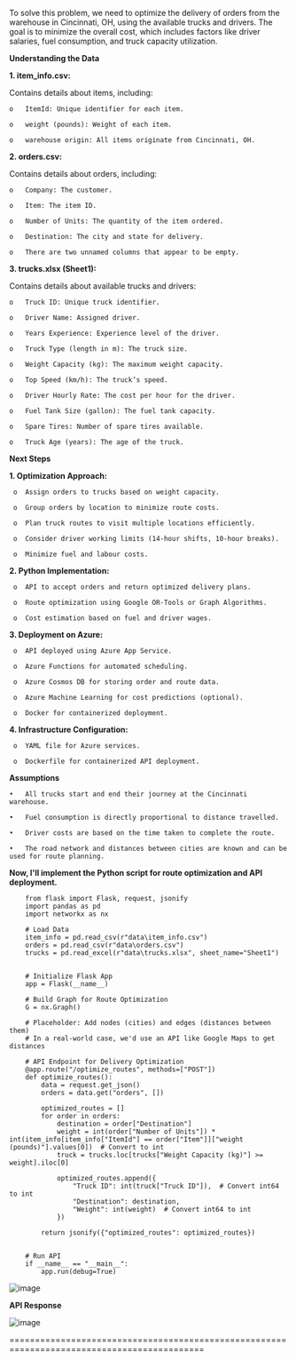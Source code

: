 To solve this problem, we need to optimize the delivery of orders from the warehouse in Cincinnati, OH, using the available trucks and drivers. The goal is to minimize the overall cost, which includes factors like driver salaries, fuel consumption, and truck capacity utilization.


**Understanding the Data**


**1.	item_info.csv:**
 
Contains details about items, including:

    o	ItemId: Unique identifier for each item.
    
    o	weight (pounds): Weight of each item.
    
    o	warehouse origin: All items originate from Cincinnati, OH.


**2.	orders.csv:**


Contains details about orders, including:

    o	Company: The customer.
    
    o	Item: The item ID.
    
    o	Number of Units: The quantity of the item ordered.
    
    o	Destination: The city and state for delivery.
    
    o	There are two unnamed columns that appear to be empty.


**3.	trucks.xlsx (Sheet1):**


Contains details about available trucks and drivers:

    o	Truck ID: Unique truck identifier.
    
    o	Driver Name: Assigned driver.
    
    o	Years Experience: Experience level of the driver.
    
    o	Truck Type (length in m): The truck size.
    
    o	Weight Capacity (kg): The maximum weight capacity.
    
    o	Top Speed (km/h): The truck’s speed.
    
    o	Driver Hourly Rate: The cost per hour for the driver.
    
    o	Fuel Tank Size (gallon): The fuel tank capacity.
    
    o	Spare Tires: Number of spare tires available.
    
    o	Truck Age (years): The age of the truck.


**Next Steps**


**1.	Optimization Approach:**
   
     o	Assign orders to trucks based on weight capacity.
     
     o	Group orders by location to minimize route costs.
     
     o	Plan truck routes to visit multiple locations efficiently.
     
     o	Consider driver working limits (14-hour shifts, 10-hour breaks).
     
     o	Minimize fuel and labour costs.


**2.	Python Implementation:**

   
     o	API to accept orders and return optimized delivery plans.
     
     o	Route optimization using Google OR-Tools or Graph Algorithms.
     
     o	Cost estimation based on fuel and driver wages.


**3.	Deployment on Azure:**

   
     o	API deployed using Azure App Service.
     
     o	Azure Functions for automated scheduling.
     
     o	Azure Cosmos DB for storing order and route data.
     
     o	Azure Machine Learning for cost predictions (optional).
     
     o	Docker for containerized deployment.


**4.	Infrastructure Configuration:**

     
     o	YAML file for Azure services.
     
     o	Dockerfile for containerized API deployment.


**Assumptions**

  
    •	All trucks start and end their journey at the Cincinnati warehouse.
    
    •	Fuel consumption is directly proportional to distance travelled.
    
    •	Driver costs are based on the time taken to complete the route.
    
    •	The road network and distances between cities are known and can be used for route planning.


**Now, I'll implement the Python script for route optimization and API deployment.**

        from flask import Flask, request, jsonify
        import pandas as pd
        import networkx as nx
        
        # Load Data
        item_info = pd.read_csv(r"data\item_info.csv")
        orders = pd.read_csv(r"data\orders.csv")
        trucks = pd.read_excel(r"data\trucks.xlsx", sheet_name="Sheet1")
        
        
        # Initialize Flask App
        app = Flask(__name__)
        
        # Build Graph for Route Optimization
        G = nx.Graph()
        
        # Placeholder: Add nodes (cities) and edges (distances between them)
        # In a real-world case, we'd use an API like Google Maps to get distances
        
        # API Endpoint for Delivery Optimization
        @app.route("/optimize_routes", methods=["POST"])
        def optimize_routes():
            data = request.get_json()
            orders = data.get("orders", [])
        
            optimized_routes = []
            for order in orders:
                destination = order["Destination"]
                weight = int(order["Number of Units"]) * int(item_info[item_info["ItemId"] == order["Item"]]["weight (pounds)"].values[0])  # Convert to int
                truck = trucks.loc[trucks["Weight Capacity (kg)"] >= weight].iloc[0]
                
                optimized_routes.append({
                    "Truck ID": int(truck["Truck ID"]),  # Convert int64 to int
                    "Destination": destination,
                    "Weight": int(weight)  # Convert int64 to int
                })
            
            return jsonify({"optimized_routes": optimized_routes})
        
        
        # Run API
        if __name__ == "__main__":
            app.run(debug=True)
        

![image](https://github.com/user-attachments/assets/77274375-b6cb-4f3a-a807-d1a613ed80a7)



**API Response**


![image](https://github.com/user-attachments/assets/be0f6266-02d0-45ca-b064-6bf460e506c7)




============================================================================================
